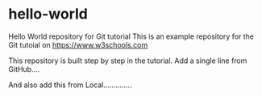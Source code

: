 # hello-world

Hello World repository for Git tutorial
This is an example repository for the Git tutoial on https://www.w3schools.com

This repository is built step by step in the tutorial.
Add a single line from GitHub....

And also add this from Local..............
